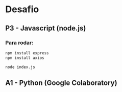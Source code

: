 # Desafio

## P3 - Javascript (node.js)

### Para rodar:

```sh
npm install express
npm install axios

node index.js
```
## A1 - Python (Google Colaboratory)


